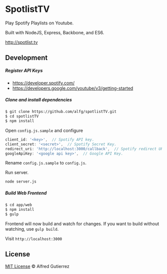 # SpotlistTV

Play Spotify Playlists on Youtube.

Built with NodeJS, Express, Backbone, and ES6.

http://spotlist.tv

## Development

##### Register API Keys
- https://developer.spotify.com/
- https://developers.google.com/youtube/v3/getting-started


##### Clone and install dependencies

```bash
$ git clone https://github.com/alfg/spotlistTV.git
$ cd spotlistTV
$ npm install
```

Open `config.js.sample` and configure

```javascript
client_id: '<key>',  // Spotify API key.
client_secret: '<secret>',  // Spotify Secret Key.
redirect_uri: 'http://localhost:3000/callback',  // Spotify redirect URI.
googleApiKey: '<google api key>',  // Google API Key.
```
Rename `config.js.sample` to `config.js`.

Run server.
```bash
node server.js
```

##### Build Web Frontend
```bash
$ cd app/web
$ npm install
$ gulp
```

Frontend will now build and watch for changes. If you want to build without watching, use `gulp build`.

Visit `http://localhost:3000`

## License

[MIT License](http://alfg.mit-license.org/) © Alfred Gutierrez
